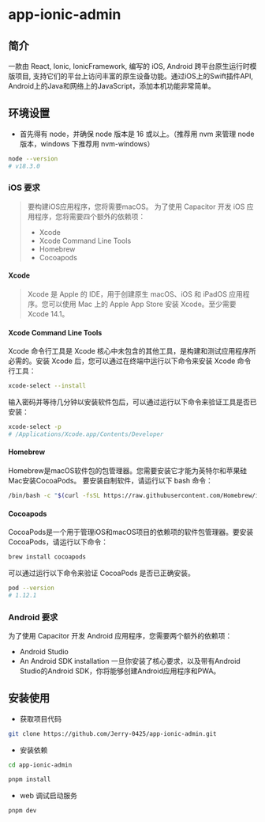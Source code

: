 # app-ionic-admin

## 简介
一款由 React, Ionic, IonicFramework, 编写的 iOS, Android 跨平台原生运行时模版项目, 支持它们的平台上访问丰富的原生设备功能。通过iOS上的Swift插件API, Android上的Java和网络上的JavaScript，添加本机功能非常简单。

## 环境设置
- 首先得有 node，并确保 node 版本是 16 或以上。（推荐用 nvm 来管理 node 版本，windows 下推荐用 nvm-windows）
```bash
node --version
# v18.3.0
```
### iOS 要求
> 要构建iOS应用程序，您将需要macOS。
> 为了使用 Capacitor 开发 iOS 应用程序，您将需要四个额外的依赖项：
> - Xcode
> - Xcode Command Line Tools
> - Homebrew
> - Cocoapods

#### Xcode
> Xcode 是 Apple 的 IDE，用于创建原生 macOS、iOS 和 iPadOS 应用程序。您可以使用 Mac 上的 Apple App Store 安装 Xcode。至少需要 Xcode 14.1。
#### Xcode Command Line Tools
Xcode 命令行工具是 Xcode 核心中未包含的其他工具，是构建和测试应用程序所必需的。安装 Xcode 后，您可以通过在终端中运行以下命令来安装 Xcode 命令行工具：
```bash
xcode-select --install
```
输入密码并等待几分钟以安装软件包后，可以通过运行以下命令来验证工具是否已安装：
```bash
xcode-select -p
# /Applications/Xcode.app/Contents/Developer
```
#### Homebrew
Homebrew是macOS软件包的包管理器。您需要安装它才能为英特尔和苹果硅Mac安装CocoaPods。
要安装自制软件，请运行以下 bash 命令：
```bash
/bin/bash -c "$(curl -fsSL https://raw.githubusercontent.com/Homebrew/install/HEAD/install.sh)"
```

#### Cocoapods
CocoaPods是一个用于管理iOS和macOS项目的依赖项的软件包管理器。要安装CocoaPods，请运行以下命令：
```bash
brew install cocoapods
```
可以通过运行以下命令来验证 CocoaPods 是否已正确安装。
```bash
pod --version
# 1.12.1
```
### Android 要求
为了使用 Capacitor 开发 Android 应用程序，您需要两个额外的依赖项：
- Android Studio
- An Android SDK installation
一旦你安装了核心要求，以及带有Android Studio的Android SDK，你将能够创建Android应用程序和PWA。


## 安装使用

- 获取项目代码

```bash
git clone https://github.com/Jerry-0425/app-ionic-admin.git
```


- 安装依赖

```bash
cd app-ionic-admin

pnpm install
```

- web 调试启动服务

```bash
pnpm dev
```
